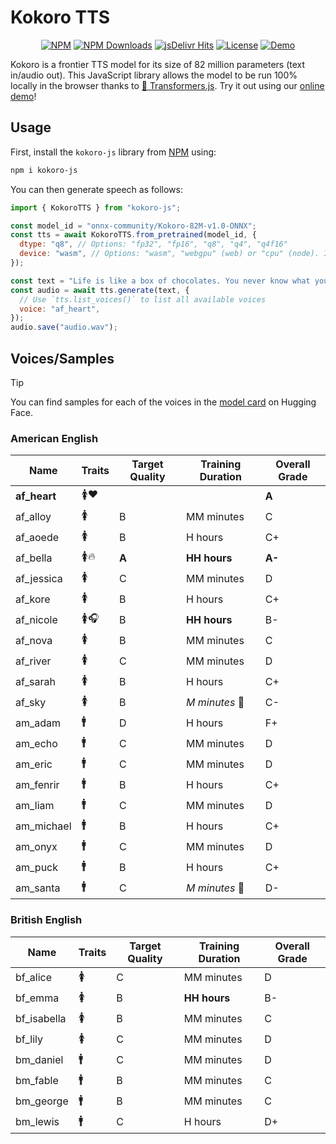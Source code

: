 # Kokoro TTS

<p align="center">
    <a href="https://www.npmjs.com/package/kokoro-js"><img alt="NPM" src="https://img.shields.io/npm/v/kokoro-js"></a>
    <a href="https://www.npmjs.com/package/kokoro-js"><img alt="NPM Downloads" src="https://img.shields.io/npm/dw/kokoro-js"></a>
    <a href="https://www.jsdelivr.com/package/npm/kokoro-js"><img alt="jsDelivr Hits" src="https://img.shields.io/jsdelivr/npm/hw/kokoro-js"></a>
    <a href="https://github.com/hexgrad/kokoro/blob/main/LICENSE"><img alt="License" src="https://img.shields.io/github/license/hexgrad/kokoro?color=blue"></a>
    <a href="https://huggingface.co/spaces/webml-community/kokoro-webgpu"><img alt="Demo" src="https://img.shields.io/badge/Hugging_Face-demo-green"></a>
</p>

Kokoro is a frontier TTS model for its size of 82 million parameters (text in/audio out). This JavaScript library allows the model to be run 100% locally in the browser thanks to [🤗 Transformers.js](https://huggingface.co/docs/transformers.js). Try it out using our [online demo](https://huggingface.co/spaces/webml-community/kokoro-webgpu)!

## Usage

First, install the `kokoro-js` library from [NPM](https://npmjs.com/package/kokoro-js) using:

```bash
npm i kokoro-js
```

You can then generate speech as follows:

```js
import { KokoroTTS } from "kokoro-js";

const model_id = "onnx-community/Kokoro-82M-v1.0-ONNX";
const tts = await KokoroTTS.from_pretrained(model_id, {
  dtype: "q8", // Options: "fp32", "fp16", "q8", "q4", "q4f16"
  device: "wasm", // Options: "wasm", "webgpu" (web) or "cpu" (node). If using "webgpu", we recommend using dtype="fp32".
});

const text = "Life is like a box of chocolates. You never know what you're gonna get.";
const audio = await tts.generate(text, {
  // Use `tts.list_voices()` to list all available voices
  voice: "af_heart",
});
audio.save("audio.wav");
```

## Voices/Samples

> [!TIP]
> You can find samples for each of the voices in the [model card](https://huggingface.co/onnx-community/Kokoro-82M-v1.0-ONNX#samples) on Hugging Face.

### American English

| Name         | Traits | Target Quality | Training Duration | Overall Grade |
| ------------ | ------ | -------------- | ----------------- | ------------- |
| **af_heart** | 🚺❤️   |                |                   | **A**         |
| af_alloy     | 🚺     | B              | MM minutes        | C             |
| af_aoede     | 🚺     | B              | H hours           | C+            |
| af_bella     | 🚺🔥   | **A**          | **HH hours**      | **A-**        |
| af_jessica   | 🚺     | C              | MM minutes        | D             |
| af_kore      | 🚺     | B              | H hours           | C+            |
| af_nicole    | 🚺🎧   | B              | **HH hours**      | B-            |
| af_nova      | 🚺     | B              | MM minutes        | C             |
| af_river     | 🚺     | C              | MM minutes        | D             |
| af_sarah     | 🚺     | B              | H hours           | C+            |
| af_sky       | 🚺     | B              | _M minutes_ 🤏    | C-            |
| am_adam      | 🚹     | D              | H hours           | F+            |
| am_echo      | 🚹     | C              | MM minutes        | D             |
| am_eric      | 🚹     | C              | MM minutes        | D             |
| am_fenrir    | 🚹     | B              | H hours           | C+            |
| am_liam      | 🚹     | C              | MM minutes        | D             |
| am_michael   | 🚹     | B              | H hours           | C+            |
| am_onyx      | 🚹     | C              | MM minutes        | D             |
| am_puck      | 🚹     | B              | H hours           | C+            |
| am_santa     | 🚹     | C              | _M minutes_ 🤏    | D-            |

### British English

| Name        | Traits | Target Quality | Training Duration | Overall Grade |
| ----------- | ------ | -------------- | ----------------- | ------------- |
| bf_alice    | 🚺     | C              | MM minutes        | D             |
| bf_emma     | 🚺     | B              | **HH hours**      | B-            |
| bf_isabella | 🚺     | B              | MM minutes        | C             |
| bf_lily     | 🚺     | C              | MM minutes        | D             |
| bm_daniel   | 🚹     | C              | MM minutes        | D             |
| bm_fable    | 🚹     | B              | MM minutes        | C             |
| bm_george   | 🚹     | B              | MM minutes        | C             |
| bm_lewis    | 🚹     | C              | H hours           | D+            |
